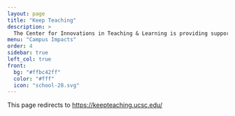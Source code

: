 ```yaml
---
layout: page
title: "Keep Teaching"
description: >
  The Center for Innovations in Teaching & Learning is providing support and resources for instructors. 
menu: "Campus Impacts"
order: 4
sidebar: true
left_col: true
front:
  bg: "#ffbc42ff"
  color: "#fff"
  icon: "school-28.svg"
---
```

This page redirects to https://keepteaching.ucsc.edu/

